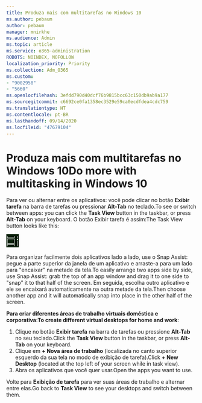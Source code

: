 ```yaml
---
title: Produza mais com multitarefas no Windows 10
ms.author: pebaum
author: pebaum
manager: mnirkhe
ms.audience: Admin
ms.topic: article
ms.service: o365-administration
ROBOTS: NOINDEX, NOFOLLOW
localization_priority: Priority
ms.collection: Adm_O365
ms.custom:
- "9002958"
- "5660"
ms.openlocfilehash: 3efdd790d40dcf76b9815bcc63c150db9ab9a177
ms.sourcegitcommit: c6692ce0fa1358ec3529e59ca0ecdfdea4cdc759
ms.translationtype: HT
ms.contentlocale: pt-BR
ms.lasthandoff: 09/14/2020
ms.locfileid: "47679104"
---
```

# <a name="do-more-with-multitasking-in-windows-10"></a><span data-ttu-id="0fb46-102">Produza mais com multitarefas no Windows 10</span><span class="sxs-lookup"><span data-stu-id="0fb46-102">Do more with multitasking in Windows 10</span></span>

<span data-ttu-id="0fb46-103">Para ver ou alternar entre os aplicativos: você pode clicar no botão **Exibir tarefa** na barra de tarefas ou pressionar **Alt-Tab** no teclado.</span><span class="sxs-lookup"><span data-stu-id="0fb46-103">To see or switch between apps: you can click the **Task View** button in the taskbar, or press **Alt-Tab** on your keyboard.</span></span> <span data-ttu-id="0fb46-104">O botão Exibir tarefa é assim:</span><span class="sxs-lookup"><span data-stu-id="0fb46-104">The Task View button looks like this:</span></span>

![Botão Exibir tarefa](media/task-view.png)

<span data-ttu-id="0fb46-106">Para organizar facilmente dois aplicativos lado a lado, use o Snap Assist: pegue a parte superior da janela de um aplicativo e arraste-a para um lado para "encaixar" na metade da tela.</span><span class="sxs-lookup"><span data-stu-id="0fb46-106">To easily arrange two apps side by side, use Snap Assist: grab the top of an app window and drag it to one side to "snap" it to that half of the screen.</span></span> <span data-ttu-id="0fb46-107">Em seguida, escolha outro aplicativo e ele se encaixará automaticamente na outra metade da tela.</span><span class="sxs-lookup"><span data-stu-id="0fb46-107">Then choose another app and it will automatically snap into place in the other half of the screen.</span></span>

<span data-ttu-id="0fb46-108">**Para criar diferentes áreas de trabalho virtuais doméstica e corporativa**:</span><span class="sxs-lookup"><span data-stu-id="0fb46-108">**To create different virtual desktops for home and work**:</span></span>

1. <span data-ttu-id="0fb46-109">Clique no botão **Exibir tarefa** na barra de tarefas ou pressione **Alt-Tab** no seu teclado.</span><span class="sxs-lookup"><span data-stu-id="0fb46-109">Click the **Task View** button in the taskbar, or press **Alt-Tab** on your keyboard.</span></span>
2. <span data-ttu-id="0fb46-110">Clique em **+ Nova área de trabalho** (localizada no canto superior esquerdo da sua tela no modo de exibição de tarefa).</span><span class="sxs-lookup"><span data-stu-id="0fb46-110">Click **+ New Desktop** (located at the top left of your screen while in task view).</span></span>
3. <span data-ttu-id="0fb46-111">Abra os aplicativos que você quer usar.</span><span class="sxs-lookup"><span data-stu-id="0fb46-111">Open the apps you want to use.</span></span> 

<span data-ttu-id="0fb46-112">Volte para **Exibição de tarefa** para ver suas áreas de trabalho e alternar entre elas.</span><span class="sxs-lookup"><span data-stu-id="0fb46-112">Go back to **Task View** to see your desktops and switch between them.</span></span>

